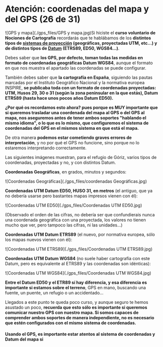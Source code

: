 # Atención: coordenadas del mapa y del GPS (26 de 31)

![GPS y mapa](./gps_files/GPS y mapa.jpg)Si hiciste el **curso voluntario de Nociones de Cartografía** recordarás que te hablábamos de los **distintos tipos de [sistemas de proyección](https://es.wikipedia.org/wiki/Sistema_de_coordenadas "Sistema de coordenadas en Wikipedia") (geográficas, proyectadas UTM, etc...) y de distintos tipos de [Datum](https://es.wikipedia.org/wiki/Datum "Datum en Wikipedia") (ETRS89, ED50, WGS84...)**.  

Debes saber que **los GPS, por defecto, toman todas las medidas en formato de coordenadas geográficas Datum WGS84**, aunque el formato en que nos muestra el apartado las coordenadas se puede configurar.  

También debes saber que **la cartografía en España**, siguiendo las pautas marcadas por el Instituto Geográfico Nacional y la normativa europea INSPIRE, **se publicaba toda con un formato de coordenadas proyectadas: UTM, Husos 29, 30 o 31 (según la zona peninsular en la que estás), Datum ETRS89 (hasta hace unos pocos años Datum ED50).**  

**¿Por qué os recordamos esto ahora? pues porque es MUY importante que si queremos trasladar una coordenada del mapa al GPS o del GPS al mapa, nos aseguremos antes de tener ambos soportes "hablando el mismo idioma", o lo que es lo mismo, que configuremos el sistema de coordenadas del GPS en el mismos sistema en que está el mapa.** 

De otra manera **podemos estar cometiendo graves errores de interpretación**, y no por qué el GPS no funcione, sino porque no lo estaremos interpretando correctamente.  

Las siguientes imágenes muestran, para el refugio de Góriz, varios tipos de coordenadas, proyectadas y no, y con distintos Datum.

**Coordenadas Geográficas**, en grados, minutos y segundos:

![Coordenadas Geográficas](./gps_files/coordenadas Geográficas.jpg)

**Coordenadas UTM Datum ED50, HUSO 31, en metros** (el antiguo, que ya no debería usarse pero bastantes mapas impresos vienen con él):

![Coordenadas UTM ED50](./gps_files/Coordenadas UTM ED50.jpg)

(Observado el orden de las cifras, no debería ser que confundierais nunca una coordenada geográfica con una proyectada, los valores no tienen mucho que ver, pero tampoco las cifras, ni las unidades...)

**Coordenadas UTM Datum ETRS89** (el nuevo, por normativa europea, sólo los mapas nuevos vienen con él):

![Coordenadas UTM ETRS89](./gps_files/Coordenadas UTM ETRS89.jpg)

**Coordenadas UTM Datum WGS84** (no suele haber cartografía con este Datum, pero es equivalente al ETRS89 y las coordenadas son idénticas):

![Coordenadas UTM WGS84](./gps_files/Coordenadas UTM WGS84.jpg)

**Entre el Datum ED50 y el ETR89 sí hay diferencia, y esa diferencia es importante si estamos sobre el terreno**, GPS en mano, buscando una fuente, un puente, un refugio o un accidentado... 

Llegados a este punto te queda poco curso, y aunque seguro te hemos asustado un poco, **recuerda que esto sólo es importante si queremos comunicar nuestro GPS con nuestro mapa. Si somos capaces de comprender ambos soportes de manera independiente, no es necesario que estén configurados con el mismo sistema de coordenadas.**  

#### Usando el GPS, es importante estar atentos al sistema de coordenadas y Datum del mapa si